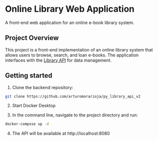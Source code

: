 # Online Library Web Application

A front-end web application for an online e-book library system.

## Project Overview

This project is a front-end implementation of an online library system that allows users to browse, search, and loan e-books. The application interfaces with the [Library API](https://github.com/arturomorarioja/py_library_api_v2) for data management.

## Getting started

1. Clone the backend repository:

```bash
git clone https://github.com/arturomorarioja/py_library_api_v2
```

2. Start Docker Desktop

3. In the command line, navigate to the project directory and run:

```bash
docker-compose up -d
```

4. The API will be available at http://localhost:8080
